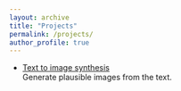 ```yaml
---
layout: archive
title: "Projects"
permalink: /projects/
author_profile: true
---
```


- [Text to image synthesis](https://github.com/Bk073/text_to_img)<br>
Generate plausible images from the text.